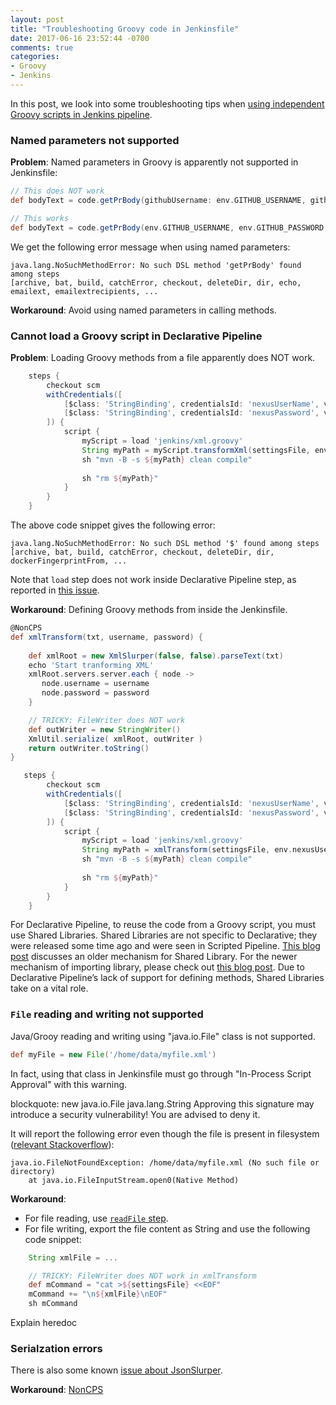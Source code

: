 ```yaml
---
layout: post
title: "Troubleshooting Groovy code in Jenkinsfile"
date: 2017-06-16 23:52:44 -0700
comments: true
categories: 
- Groovy
- Jenkins
---
```


In this post, we look into some troubleshooting tips when [using independent Groovy scripts in Jenkins pipeline](/blog/2017/04/18/groovy-code-in-jenkins-pipeline/).

### Named parameters not supported

**Problem**: Named parameters in Groovy is apparently not supported in Jenkinsfile:

``` groovy Named parameters
// This does NOT work
def bodyText = code.getPrBody(githubUsername: env.GITHUB_USERNAME, githubToken: env.GITHUB_PASSWORD, repo: 'Groovy4Jenkins', id: env.CHANGE_ID)

// This works
def bodyText = code.getPrBody(env.GITHUB_USERNAME, env.GITHUB_PASSWORD, 'Groovy4Jenkins', env.CHANGE_ID)
```

We get the following error message when using named parameters:

``` plain Error message
java.lang.NoSuchMethodError: No such DSL method 'getPrBody' found among steps 
[archive, bat, build, catchError, checkout, deleteDir, dir, echo, emailext, emailextrecipients, ...
```

**Workaround**: Avoid using named parameters in calling methods.

### Cannot load a Groovy script in Declarative Pipeline

**Problem**: Loading Groovy methods from a file apparently does NOT work. 

``` groovy Loading Groovy script
    steps {
        checkout scm
        withCredentials([
            [$class: 'StringBinding', credentialsId: 'nexusUserName', variable: 'nexusUserName'],
            [$class: 'StringBinding', credentialsId: 'nexusPassword', variable: 'nexusPassword']
        ]) {
            script {
                myScript = load 'jenkins/xml.groovy'
                String myPath = myScript.transformXml(settingsFile, env.nexusUserName, env.nexusPassword)
                sh "mvn -B -s ${myPath} clean compile"
            
                sh "rm ${myPath}"
            }
        }
    }
```

The above code snippet gives the following error:

``` plain Error in Jenkins log
java.lang.NoSuchMethodError: No such DSL method '$' found among steps 
[archive, bat, build, catchError, checkout, deleteDir, dir, dockerFingerprintFrom, ...
```

Note that `load` step does not work inside Declarative Pipeline step, as reported in [this issue](https://issues.jenkins-ci.org/browse/JENKINS-43455).

**Workaround**: Defining Groovy methods from inside the Jenkinsfile.

``` groovy Example Jenkinsfile
@NonCPS
def xmlTransform(txt, username, password) {
    
    def xmlRoot = new XmlSlurper(false, false).parseText(txt)
    echo 'Start tranforming XML'
    xmlRoot.servers.server.each { node ->
       node.username = username
       node.password = password
    }

    // TRICKY: FileWriter does NOT work
    def outWriter = new StringWriter()
    XmlUtil.serialize( xmlRoot, outWriter )
    return outWriter.toString()
}

   steps {
        checkout scm
        withCredentials([
            [$class: 'StringBinding', credentialsId: 'nexusUserName', variable: 'nexusUserName'],
            [$class: 'StringBinding', credentialsId: 'nexusPassword', variable: 'nexusPassword']
        ]) {
            script {
                myScript = load 'jenkins/xml.groovy'
                String myPath = xmlTransform(settingsFile, env.nexusUserName, env.nexusPassword)
                sh "mvn -B -s ${myPath} clean compile"
            
                sh "rm ${myPath}"
            }
        }
    }
```

For Declarative Pipeline, to reuse the code from a Groovy script, you must use Shared Libraries.
Shared Libraries are not specific to Declarative; they were released some time ago and were seen in Scripted Pipeline.
[This blog post](/blog/2017/03/17/jenkins-pipeline-shared-libraries/) discusses an older mechanism for Shared Library.
For the newer mechanism of importing library, please check out [this blog post](https://jenkins.io/blog/2017/02/15/declarative-notifications/).
Due to Declarative Pipeline’s lack of support for defining methods, Shared Libraries take on a vital role.

### `File` reading and writing not supported

Java/Grooy reading and writing using "java.io.File" class is not supported.

``` groovy Using File class does NOT work
def myFile = new File('/home/data/myfile.xml')
```

In fact, using that class in Jenkinsfile must go through "In-Process Script Approval" with this warning.

blockquote: new java.io.File java.lang.String Approving this signature may introduce a security vulnerability! You are advised to deny it.

It will report the following error even though the file is present in filesystem ([relevant Stackoverflow](https://stackoverflow.com/questions/41739468/groovy-reports-that-a-file-doesnt-exists-when-it-really-is-present-in-the-syste)):

``` plain
java.io.FileNotFoundException: /home/data/myfile.xml (No such file or directory)
	at java.io.FileInputStream.open0(Native Method)
```

**Workaround**: 

* For file reading, use [`readFile` step](https://jenkins.io/doc/pipeline/steps/workflow-basic-steps/#readfile-read-file-from-workspace).
* For file writing, export the file content as String and use the following code snippet:

``` groovy Shell command
    String xmlFile = ...

    // TRICKY: FileWriter does NOT work in xmlTransform
    def mCommand = "cat >${settingsFile} <<EOF"
    mCommand += "\n${xmlFile}\nEOF"
    sh mCommand
```

Explain heredoc

### Serialzation errors

There is also some known [issue about JsonSlurper](https://issues.jenkins-ci.org/browse/JENKINS-35140).

**Workaround**: 
[NonCPS](https://support.cloudbees.com/hc/en-us/articles/230612967-Pipeline-The-pipeline-even-if-successful-ends-with-java-io-NotSerializableException)